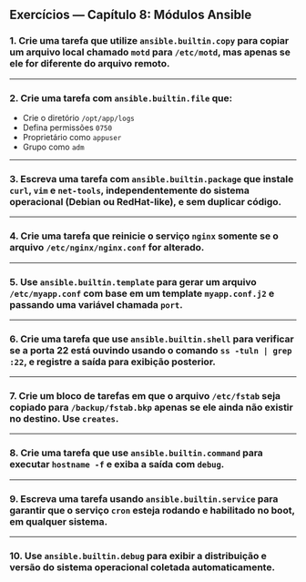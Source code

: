 ## Exercícios — Capítulo 8: Módulos Ansible

### **1. Crie uma tarefa que utilize `ansible.builtin.copy` para copiar um arquivo local chamado `motd` para `/etc/motd`, mas **apenas se** ele for diferente do arquivo remoto.**

* * *

### **2. Crie uma tarefa com `ansible.builtin.file` que:**

*   Crie o diretório `/opt/app/logs`
*   Defina permissões `0750`
*   Proprietário como `appuser`
*   Grupo como `adm`

* * *

### **3. Escreva uma tarefa com `ansible.builtin.package` que instale `curl`, `vim` e `net-tools`, independentemente do sistema operacional (Debian ou RedHat-like), e **sem duplicar código**.**

* * *

### **4. Crie uma tarefa que reinicie o serviço `nginx` **somente** se o arquivo `/etc/nginx/nginx.conf` for alterado.**

* * *

### **5. Use `ansible.builtin.template` para gerar um arquivo `/etc/myapp.conf` com base em um template `myapp.conf.j2` e passando uma variável chamada `port`.**

* * *

### **6. Crie uma tarefa que use `ansible.builtin.shell` para verificar se a porta 22 está ouvindo usando o comando `ss -tuln | grep :22`, e registre a saída para exibição posterior.**

* * *

### **7. Crie um bloco de tarefas em que o arquivo `/etc/fstab` seja copiado para `/backup/fstab.bkp` **apenas se** ele ainda não existir no destino. Use `creates`.**

* * *

### **8. Crie uma tarefa que use `ansible.builtin.command` para executar `hostname -f` e exiba a saída com `debug`.**

* * *

### **9. Escreva uma tarefa usando `ansible.builtin.service` para garantir que o serviço `cron` esteja rodando **e habilitado** no boot, em qualquer sistema.**

* * *

### **10. Use `ansible.builtin.debug` para exibir a distribuição e versão do sistema operacional coletada automaticamente.**